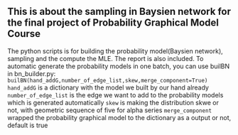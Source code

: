 ## This is about the sampling in Baysien network for the final project of Probability Graphical Model Course
The python scripts is for building the probability model(Baysien network),  sampling and the compute the MLE. The report is also included.
To automatic generate the probability models in one batch, you can use builBN in bn_builder.py:
    ```
    builBN(hand_addG,number_of_edge_list,skew,merge_component=True)
    ```
    ```hand_addG``` is a dictionary with the model we built by our hand already
    ```number_of_edge_list``` is the edge we want to add to the probability models which is generated automatically
    ```skew```  is making the distribution skwe or not, with geometric sequence of five for alpha series
    ```merge_component``` wrapped the probability graphical model to the dictionary as a output or not, default is true
